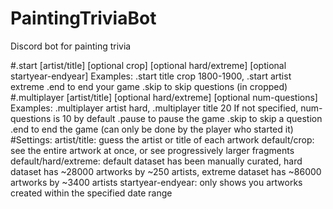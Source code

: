 # PaintingTriviaBot
Discord bot for painting trivia

#.start [artist/title] [optional crop] [optional hard/extreme] [optional startyear-endyear]
Examples: .start title crop 1800-1900, .start artist extreme
.end to end your game
.skip to skip questions (in cropped)
#.multiplayer [artist/title] [optional hard/extreme] [optional num-questions]
Examples: .multiplayer artist hard, .multiplayer title 20
If not specified, num-questions is 10 by default
.pause to pause the game
.skip to skip a question
.end to end the game (can only be done by the player who started it)
#Settings:
artist/title: guess the artist or title of each artwork
default/crop: see the entire artwork at once, or see progressively larger fragments
default/hard/extreme: default dataset has been manually curated, hard dataset has ~28000 artworks by ~250 artists, extreme dataset has ~86000 artworks by ~3400 artists
startyear-endyear: only shows you artworks created within the specified date range
